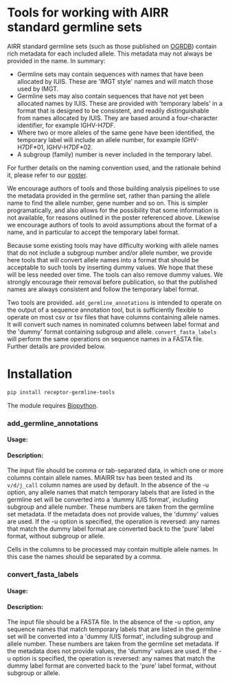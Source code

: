 # Tools for working with AIRR standard germline sets

AIRR standard germline sets (such as those published on [OGRDB](https://ogrdb.airr-community.org/)) contain rich metadata for each included allele. This metadata may not always be provided in the 
name. In summary:

- Germline sets may contain sequences with names that have been allocated by IUIS. These are 'IMGT style' names and will match those used by IMGT.
- Germline sets may also contain sequences that have not yet been allocated names by IUIS. These are provided with 'temporary labels' in a format that
is designed to be consistent, and readily distinguishable from names allocated by IUIS. They are based around a four-character identifier, for example IGHV-H7DF.
- Where two or more alleles of the same gene have been identified, the temporary label will include an allele number, for example IGHV-H7DF&ast;01, IGHV-H7DF&ast;02.
- A subgroup (family) number is never included in the temporary label.

For further details on the naming convention used, and the rationale behind it, please refer to our [poster](https://wordpress.vdjbase.org/index.php/ogrdb_news/germline-set-creation-and-naming/).

We encourage authors of tools and those building analysis pipelines to use the metadata provided in the germline set, rather than parsing the allele name to find the allele number, gene number and so on. This is simpler
programatically, and also allows for the possibility that some information is not available, for reasons outlined in the poster referenced above. Likewise we encourage
authors of tools to avoid assumptions about the format of a name, and in particular to accept the temporary label format.

Because some existing tools may have difficulty working with allele names that do not include a subgroup number and/or allele number, we provide here tools that will convert allele names into a format
that should be acceptable to such tools by inserting dummy values. We hope that these will be less needed over time. The tools can also remove dummy values. We strongly encourage their removal before 
publication, so that the published names are always consistent and follow the temporary label format.

Two tools are provided. `add_germline_annotations` is intended to operate on the output of a sequence annotation tool,
but is sufficiently flexible to operate on most csv or tsv files that have columns containing
allele names. It will convert such names in nominated columns between label format and the
'dummy' format containing subgroup and allele. `convert_fasta_labels` will perform the
same operations on sequence names in a FASTA file. Further details are provided below.

# Installation

```bash
pip install receptor-germline-tools
```
The module requires [Biopython](https://biopython.org).


### add_germline_annotations

#### Usage:

#### Description:

The input file should be comma or tab-separated data, in which one or more columns contain allele
names. MiAIRR tsv has been tested and its `v/d/j_call` column names are used by default. In the absence of the -u option, any allele names that match temporary labels that
are listed in the germline set will be converted into a 'dummy IUIS format',
including subgroup and allele number. These numbers are taken from the germline set metadata.
If the metadata does not provide values, the 'dummy' values are used. If the -u option is
specified, the operation is reversed: any names that match the dummy label format are
converted back to the 'pure' label format, without subgroup or allele.

Cells in the columns to be processed may contain multiple allele names. In this case the names 
should be separated by a comma.

### convert_fasta_labels

#### Usage:

#### Description:

The input file should be a FASTA file. In the absence of the -u option, any sequence names that match temporary labels that
are listed in the germline set will be converted into a 'dummy IUIS format', including subgroup and allele number. These numbers are taken from the germline set metadata.
If the metadata does not provide values, the 'dummy' values are used. If the -u option is
specified, the operation is reversed: any names that match the dummy label format are
converted back to the 'pure' label format, without subgroup or allele.
